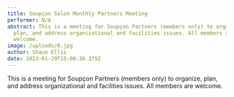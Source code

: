 ```yaml
---
title: Soupçon Salon Monthly Partners Meeting
performer: N/A
abstract: This is a meeting for Soupçon Partners (members only) to organize,
  plan, and address organizational and facilities issues. All members are
  welcome.
image: /uploads/0.jpg
author: Shaun Ellis
date: 2023-01-29T15:00:36.375Z
---
```

This is a meeting for Soupçon Partners (members only) to organize, plan, and address organizational and facilities issues. All members are welcome.